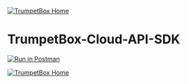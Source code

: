 [![TrumpetBox Home](https://trumpetbox.com/assets/images/trumpetbox-logo.svg)](https://cts.trumpetbox.com)

# TrumpetBox-Cloud-API-SDK

[![Run in Postman](https://run.pstmn.io/button.svg)](https://app.getpostman.com/run-collection/03b2992cfa022be9d842)

[![TrumpetBox Home](https://trumpetbox.com/assets/images/home.svg)](https://cts.trumpetbox.com)

